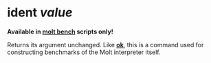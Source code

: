 # ident *value*

**Available in [**molt bench**](../molt_bench.md) scripts only!**

Returns its argument unchanged.  Like [**ok**](./ok.md), this is a command used for
constructing benchmarks of the Molt interpreter itself.
